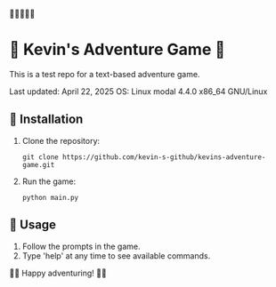 🌈🌈🌈🌈🌈
# 🌈 Kevin's Adventure Game 🌈

This is a test repo for a text-based adventure game.

Last updated: April 22, 2025
OS: Linux modal 4.4.0 x86_64 GNU/Linux

## 🌈 Installation

1. Clone the repository:
   ```
   git clone https://github.com/kevin-s-github/kevins-adventure-game.git
   ```

2. Run the game:
   ```
   python main.py
   ```

## 🌈 Usage

1. Follow the prompts in the game.
2. Type 'help' at any time to see available commands.

🌈🌈 Happy adventuring! 🌈🌈
